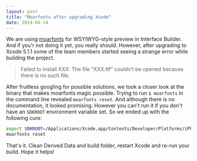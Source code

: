 ```yaml
---
layout: post
title: "Moarfonts after upgrading Xcode"
date: 2014-04-14
---
```

We are using [moarfonts](http://pitaya.ch/moarfonts/) for WSYIWYG-style preview in Interface Builder. And if you'r not doing it yet, you really should. However, after upgrading to Xcode 5.1.1 some of the team members started seeing a strange error while building the project.

> Failed to install XXX: The file “XXX.ttf” couldn’t be opened because there is no such file.

After fruitless googling for possible solutions, we took a closer look at the binary that makes moarfonts magic possible. Trying to run `$ moarfonts` in the command line revealed `moarfonts reset`. And although there is no documentation, it looked promising. However you can't run it if you don't have an `SDKROOT` environment variable set. So we ended up with the following cure:

```bash
export SDKROOT=/Applications/Xcode.app/Contents/Developer/Platforms/iPhoneSimulator.platform/Developer/SDKs/iPhoneSimulator7.1.sdk
moarfonts reset
```

That's it. Clean Derived Data and build folder, restart Xcode and re-run your build. Hope it helps!
